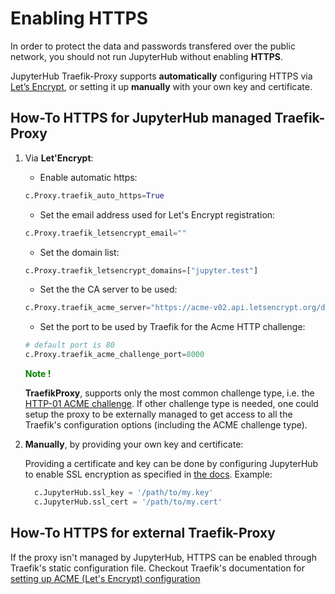 # Enabling HTTPS

In order to protect the data and passwords transfered over the public network, you should not run JupyterHub without enabling **HTTPS**.

JupyterHub Traefik-Proxy supports **automatically** configuring HTTPS via [Let’s Encrypt](https://letsencrypt.org/docs/), or setting it
up **manually** with your own key and certificate.

## How-To HTTPS for JupyterHub managed Traefik-Proxy
1. Via **Let'Encrypt**:
    * Enable automatic https:
    ```python
    c.Proxy.traefik_auto_https=True
    ```
    * Set the email address used for Let's Encrypt registration:
    ```python
    c.Proxy.traefik_letsencrypt_email=""
    ```
    * Set the domain list:
    ```python
    c.Proxy.traefik_letsencrypt_domains=["jupyter.test"]
    ```
    * Set the the CA server to be used:
    ```python
    c.Proxy.traefik_acme_server="https://acme-v02.api.letsencrypt.org/directory"
    ```
    * Set the port to be used by Traefik for the Acme HTTP challenge:
    ```python
    # default port is 80
    c.Proxy.traefik_acme_challenge_port=8000
    ```
    <span style="color:green">**Note !**</span>

    **TraefikProxy**, supports only the most common challenge type, i.e. the [HTTP-01 ACME challenge](https://letsencrypt.org/docs/challenge-types/#http-01-challenge).
    If other challenge type is needed, one could setup the proxy to be externally managed to get access to all the Traefik's configuration options (including the
    ACME challenge type).

2. **Manually**, by providing your own key and certificate:

    Providing a certificate and key can be done by configuring JupyterHub to enable SSL encryption as specified in [the docs](https://jupyterhub.readthedocs.io/en/stable/getting-started/security-basics.html?highlight=https#enabling-ssl-encryption). Example:
    ```python
      c.JupyterHub.ssl_key = '/path/to/my.key'
      c.JupyterHub.ssl_cert = '/path/to/my.cert'
    ```

## How-To HTTPS for external Traefik-Proxy
If the proxy isn't managed by JupyterHub, HTTPS can be enabled through Traefik's static configuration file.
Checkout Traefik's documentation for [setting up ACME (Let's Encrypt) configuration](https://docs.traefik.io/v1.7/configuration/acme/)